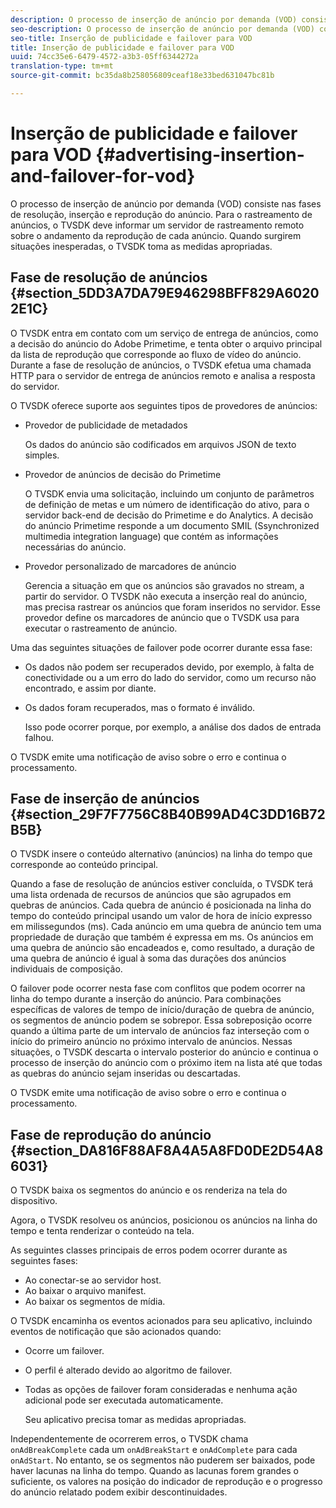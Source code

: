 ```yaml
---
description: O processo de inserção de anúncio por demanda (VOD) consiste nas fases de resolução, inserção e reprodução do anúncio. Para o rastreamento de anúncios, o TVSDK deve informar um servidor de rastreamento remoto sobre o andamento da reprodução de cada anúncio. Quando surgirem situações inesperadas, o TVSDK toma as medidas apropriadas.
seo-description: O processo de inserção de anúncio por demanda (VOD) consiste nas fases de resolução, inserção e reprodução do anúncio. Para o rastreamento de anúncios, o TVSDK deve informar um servidor de rastreamento remoto sobre o andamento da reprodução de cada anúncio. Quando surgirem situações inesperadas, o TVSDK toma as medidas apropriadas.
seo-title: Inserção de publicidade e failover para VOD
title: Inserção de publicidade e failover para VOD
uuid: 74cc35e6-6479-4572-a3b3-05ff6344272a
translation-type: tm+mt
source-git-commit: bc35da8b258056809ceaf18e33bed631047bc81b

---
```



# Inserção de publicidade e failover para VOD {#advertising-insertion-and-failover-for-vod}

O processo de inserção de anúncio por demanda (VOD) consiste nas fases de resolução, inserção e reprodução do anúncio. Para o rastreamento de anúncios, o TVSDK deve informar um servidor de rastreamento remoto sobre o andamento da reprodução de cada anúncio. Quando surgirem situações inesperadas, o TVSDK toma as medidas apropriadas.

## Fase de resolução de anúncios {#section_5DD3A7DA79E946298BFF829A60202E1C}

O TVSDK entra em contato com um serviço de entrega de anúncios, como a decisão do anúncio do Adobe Primetime, e tenta obter o arquivo principal da lista de reprodução que corresponde ao fluxo de vídeo do anúncio. Durante a fase de resolução de anúncios, o TVSDK efetua uma chamada HTTP para o servidor de entrega de anúncios remoto e analisa a resposta do servidor.

O TVSDK oferece suporte aos seguintes tipos de provedores de anúncios:

* Provedor de publicidade de metadados

   Os dados do anúncio são codificados em arquivos JSON de texto simples.
* Provedor de anúncios de decisão do Primetime

   O TVSDK envia uma solicitação, incluindo um conjunto de parâmetros de definição de metas e um número de identificação do ativo, para o servidor back-end de decisão do Primetime e do Analytics. A decisão do anúncio Primetime responde a um documento SMIL (Ssynchronized multimedia integration language) que contém as informações necessárias do anúncio.
* Provedor personalizado de marcadores de anúncio

   Gerencia a situação em que os anúncios são gravados no stream, a partir do servidor. O TVSDK não executa a inserção real do anúncio, mas precisa rastrear os anúncios que foram inseridos no servidor. Esse provedor define os marcadores de anúncio que o TVSDK usa para executar o rastreamento de anúncio.

Uma das seguintes situações de failover pode ocorrer durante essa fase:

* Os dados não podem ser recuperados devido, por exemplo, à falta de conectividade ou a um erro do lado do servidor, como um recurso não encontrado, e assim por diante.
* Os dados foram recuperados, mas o formato é inválido.

   Isso pode ocorrer porque, por exemplo, a análise dos dados de entrada falhou.

O TVSDK emite uma notificação de aviso sobre o erro e continua o processamento.

## Fase de inserção de anúncios {#section_29F7F7756C8B40B99AD4C3DD16B72B5B}

O TVSDK insere o conteúdo alternativo (anúncios) na linha do tempo que corresponde ao conteúdo principal.

Quando a fase de resolução de anúncios estiver concluída, o TVSDK terá uma lista ordenada de recursos de anúncios que são agrupados em quebras de anúncios. Cada quebra de anúncio é posicionada na linha do tempo do conteúdo principal usando um valor de hora de início expresso em milissegundos (ms). Cada anúncio em uma quebra de anúncio tem uma propriedade de duração que também é expressa em ms. Os anúncios em uma quebra de anúncio são encadeados e, como resultado, a duração de uma quebra de anúncio é igual à soma das durações dos anúncios individuais de composição.

O failover pode ocorrer nesta fase com conflitos que podem ocorrer na linha do tempo durante a inserção do anúncio. Para combinações específicas de valores de tempo de início/duração de quebra de anúncio, os segmentos de anúncio podem se sobrepor. Essa sobreposição ocorre quando a última parte de um intervalo de anúncios faz interseção com o início do primeiro anúncio no próximo intervalo de anúncios. Nessas situações, o TVSDK descarta o intervalo posterior do anúncio e continua o processo de inserção do anúncio com o próximo item na lista até que todas as quebras do anúncio sejam inseridas ou descartadas.

O TVSDK emite uma notificação de aviso sobre o erro e continua o processamento.

## Fase de reprodução do anúncio {#section_DA816F88AF8A4A5A8FD0DE2D54A86031}

O TVSDK baixa os segmentos do anúncio e os renderiza na tela do dispositivo.

Agora, o TVSDK resolveu os anúncios, posicionou os anúncios na linha do tempo e tenta renderizar o conteúdo na tela.

As seguintes classes principais de erros podem ocorrer durante as seguintes fases:

* Ao conectar-se ao servidor host.
* Ao baixar o arquivo manifest.
* Ao baixar os segmentos de mídia.

O TVSDK encaminha os eventos acionados para seu aplicativo, incluindo eventos de notificação que são acionados quando:

* Ocorre um failover.
* O perfil é alterado devido ao algoritmo de failover.
* Todas as opções de failover foram consideradas e nenhuma ação adicional pode ser executada automaticamente.

   Seu aplicativo precisa tomar as medidas apropriadas.

Independentemente de ocorrerem erros, o TVSDK chama `onAdBreakComplete` cada um `onAdBreakStart` e `onAdComplete` para cada `onAdStart`. No entanto, se os segmentos não puderem ser baixados, pode haver lacunas na linha do tempo. Quando as lacunas forem grandes o suficiente, os valores na posição do indicador de reprodução e o progresso do anúncio relatado podem exibir descontinuidades.